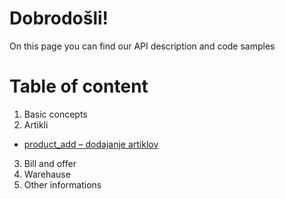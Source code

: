 Dobrodošli!
===

On this page you can find our API description and code samples

Table of content
===
1. Basic concepts
2. Artikli
  - [product_add – dodajanje artiklov](product.md#product_add--dodajanje-artiklov)
3. Bill and offer
4. Warehause
5. Other informations
